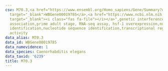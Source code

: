 ```yaml
---
csv: M70.3,<a href="https://www.ensembl.org/Homo_sapiens/Gene/Summary?db=core;g=WBGene00019785"
  target="_blank">WBGene00019785</a>,<a href="https://www.ncbi.nlm.nih.gov/pubmed/30894454"
  target="_blank"><i class="fas fa-file"></i></a>",genetic interference,functional
  association,prime adult stage, RNA-seq assay, hsf-1 overexpression,nucleotide sequence
  identification,nucleotide sequence identification,transcriptional regulation,up-regulates
  activity
data_alias: M70.3
data_id: WBGene00019785
data_numevidence: 1
data_species: Caenorhabditis elegans
data_taxid: '6239'
title: M70.3
---
```

